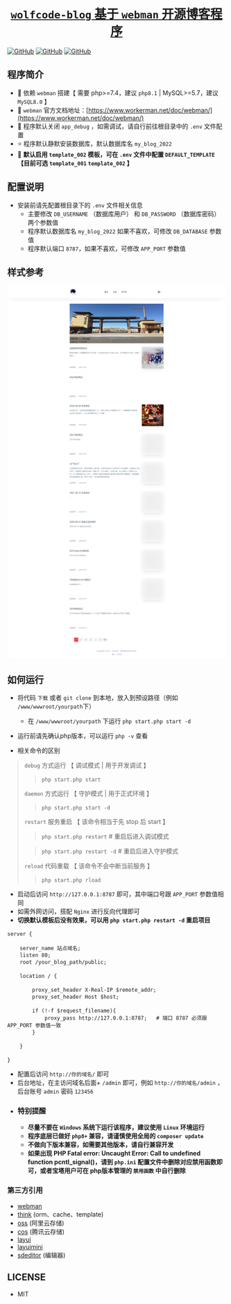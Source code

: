 <h1 align="center">
    <a href="https://www.wolfcode.net/info/239/" target="_blank">
         <code>wolfcode-blog</code> 基于 <code>webman</code> 开源博客程序
    </a>
</h1>

[![GitHub](https://img.shields.io/badge/webman--blog-%40wolfcode-red?style=flat-square)](https://www.wolfcode.net)
[![GitHub](https://img.shields.io/github/last-commit/wolf-leo/webman-blog.svg?style=flat-square)](https://github.com/wolf-leo/webman-blog/commits/main)
[![GitHub](https://img.shields.io/github/license/wolf-leo/webman-blog?style=flat-square)](https://github.com/wolf-leo/webman-blog)

## 程序简介

- 🔧 依赖 `webman` 搭建【 需要 php>=7.4，建议 `php8.1` | MySQL>=5.7，建议 `MySQL8.0` 】
- 📄 `webman` 官方文档地址：[https://www.workerman.net/doc/webman/](https://www.workerman.net/doc/webman/)
- 💙 程序默认关闭 `app_debug` ，如需调试，请自行前往根目录中的 `.env` 文件配置
- ⭐ 程序默认静默安装数据库，默认数据库名 `my_blog_2022`
- 🤗  __默认启用 `template_002` 模板，可在 `.env` 文件中配置 `DEFAULT_TEMPLATE` 【目前可选 `template_001` `template_002` 】__

## 配置说明

- 安装前请先配置根目录下的 `.env` 文件相关信息
    - 主要修改 `DB_USERNAME` （数据库用户） 和 `DB_PASSWORD` （数据库密码） 两个参数值
    - 程序默认数据库名 `my_blog_2022` 如果不喜欢，可修改 `DB_DATABASE` 参数值
    - 程序默认端口 `8787`，如果不喜欢，可修改 `APP_PORT` 参数值

## 样式参考

<center>
<img alt="样式参考" height="860" src="./public/static/template_002/images/wolfcode.png" width="500"/>
</center>

## 如何运行

- 将代码 `下载` 或者 `git clone` 到本地，放入到预设路径（例如 `/www/wwwroot/yourpath`下）
    - 在 `/www/wwwroot/yourpath` 下运行 `php start.php start -d`
- 运行前请先确认php版本，可以运行 `php -v` 查看

- 相关命令的区别

> `debug` 方式运行 【 调试模式 | 用于开发调试 】
>
> > ```php start.php start```
>
> `daemon` 方式运行 【 守护模式 | 用于正式环境 】
>
> > ```php start.php start -d```
>
> `restart` 服务重启 【 该命令相当于先 stop 后 start 】
>
> > ```php start.php restart```    # 重启后进入调试模式
>
>> ```php start.php restart -d``` # 重启后进入守护模式
>
> `reload` 代码重载 【 该命令不会中断当前服务 】
>
> > ```php start.php rload```

- 启动后访问 `http://127.0.0.1:8787` 即可，其中端口号跟 `APP_PORT` 参数值相同
- 如需外网访问，搭配 `Nginx` 进行反向代理即可
- **切换默认模板后没有效果，可以用 `php start.php restart -d` 重启项目**

```
server {

    server_name 站点域名;
    listen 80;
    root /your_blog_path/public;

    location / {
    
        proxy_set_header X-Real-IP $remote_addr;
        proxy_set_header Host $host;
        
        if (!-f $request_filename){
            proxy_pass http://127.0.0.1:8787;   # 端口 8787 必须跟 APP_PORT 参数值一致
        }
        
    }
    
}
  ```

- 配置后访问 `http://你的域名/` 即可
- 后台地址，在主访问域名后面+ `/admin` 即可，例如 `http://你的域名/admin` ，后台账号 `admin` 密码 `123456`
- ### 特别提醒
    - **尽量不要在 `Windows` 系统下运行该程序，建议使用 `Linux` 环境运行**
    - **程序底层已做好 `php8+` 兼容，请谨慎使用全局的 `composer update`**
    - **不做向下版本兼容，如需要其他版本，请自行兼容开发**
    - **如果出现 PHP Fatal error:  Uncaught Error: Call to undefined function pcntl_signal()，请到 `php.ini` 配置文件中删除对应禁用函数即可，或者宝塔用户可在 php版本管理的 `禁用函数` 中自行删除**

### 第三方引用

- [webman](https://www.workerman.net/doc/webman/)
- [think](https://github.com/top-think) (orm、cache、template)
- [oss](https://github.com/aliyun/aliyun-oss-php-sdk) (阿里云存储)
- [cos](https://github.com/tencentyun/cos-php-sdk-v5) (腾讯云存储)
- [layui](https://layui.js.cn/)
- [layuimini](http://layuimini.99php.cn/docs/)
- [sdeditor](https://www.sdcms.cn/editor/) (编辑器)

## LICENSE

- MIT
